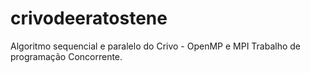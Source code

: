 # crivodeeratostene
Algoritmo sequencial e paralelo do Crivo - OpenMP e MPI
Trabalho de programação Concorrente.
